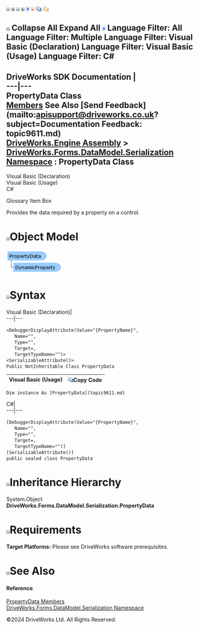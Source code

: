 ![](dotnetimages/collapse.gif) ![](dotnetimages/expand.gif) ![](dotnetimages/collapse.gif) ![](dotnetimages/expand.gif) ![](dotnetimages/drpdown.gif) ![](dotnetimages/drpdown_orange.gif) ![](dotnetimages/copycode.gif) ![](dotnetimages/copycodeHighlight.gif)

![](dotnetimages/collapse.gif) Collapse All Expand All ![](dotnetimages/drpdown.gif) Language Filter: All  Language Filter: Multiple  Language Filter: Visual Basic (Declaration) Language Filter: Visual Basic (Usage) Language Filter: C#  
---  
DriveWorks SDK Documentation  |   
---|---  
PropertyData Class   
[Members](topic9612.md) See Also [Send Feedback](mailto:apisupport@driveworks.co.uk?subject=Documentation Feedback: topic9611.md)  
[DriveWorks.Engine Assembly](topic2156.md) > [DriveWorks.Forms.DataModel.Serialization Namespace](topic9591.md) : PropertyData Class  
---  
  
Visual Basic (Declaration)    
Visual Basic (Usage)    
C# 

Glossary Item Box

Provides the data required by a property on a control. 

# ![](dotnetimages/collapse.gif)Object Model

![](dotnetdiagramimages/image459.png)

# ![](dotnetimages/collapse.gif)Syntax

Visual Basic (Declaration)|   
---|---  
      
    
    <DebuggerDisplayAttribute(Value="{PropertyName}", 
       Name="", 
       Type="", 
       Target=, 
       TargetTypeName="")>
    <SerializableAttribute()>
    Public NotInheritable Class PropertyData   
  
Visual Basic (Usage)| ![](dotnetimages/copycode.gif)Copy Code  
---|---  
      
    
    Dim instance As [PropertyData](topic9611.md)  
  
C#|   
---|---  
      
    
    [DebuggerDisplayAttribute(Value="{PropertyName}", 
       Name="", 
       Type="", 
       Target=, 
       TargetTypeName="")]
    [SerializableAttribute()]
    public sealed class PropertyData   
  
# ![](dotnetimages/collapse.gif)Inheritance Hierarchy

System.Object  
**DriveWorks.Forms.DataModel.Serialization.PropertyData**  


# ![](dotnetimages/collapse.gif)Requirements

**Target Platforms:** Please see DriveWorks software prerequisites.

# ![](dotnetimages/collapse.gif)See Also

#### Reference

[PropertyData Members](topic9612.md)   
[DriveWorks.Forms.DataModel.Serialization Namespace](topic9591.md)

©2024 DriveWorks Ltd. All Rights Reserved.
